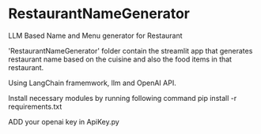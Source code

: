 # RestaurantNameGenerator
LLM Based Name and Menu generator for Restaurant

'RestaurantNameGenerator' folder contain the streamlit app that generates 
restaurant name based on the cuisine and also the food items in that restaurant.

Using LangChain framemwork, llm and OpenAI API. 

Install necessary modules by running following command
	pip install -r requirements.txt

ADD your openai key in ApiKey.py
